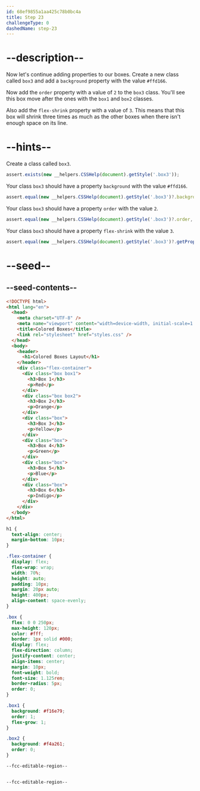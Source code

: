 ```yaml
---
id: 68ef9855a1aa425c78b0bc4a
title: Step 23
challengeType: 0
dashedName: step-23
---
```


# --description--

Now let's continue adding properties to our boxes. Create a new class called `box3` and add a `background` property with the value `#ffd166`.

Now add the `order` property with a value of `2` to the `box3` class. You'll see this box move after the ones with the `box1` and `box2` classes.

Also add the `flex-shrink` property with a value of `3`. This means that this box will shrink three times as much as the other boxes when there isn't enough space on its line.

# --hints--

Create a class called `box3`.

```js
assert.exists(new __helpers.CSSHelp(document).getStyle('.box3'));
```

Your class `box3` should have a property `background` with the value `#ffd166`.

```js
assert.equal(new __helpers.CSSHelp(document).getStyle('.box3')?.background, 'rgb(255, 209, 102)');
```

Your class `box3` should have a property `order` with the value `2`.

```js
assert.equal(new __helpers.CSSHelp(document).getStyle('.box3')?.order, '2');
```

Your class `box3` should have a property `flex-shrink` with the value `3`.

```js
assert.equal(new __helpers.CSSHelp(document).getStyle('.box3')?.getPropVal('flex-shrink'), '3');
```


# --seed--

## --seed-contents--

```html
<!DOCTYPE html>
<html lang="en">
  <head>
    <meta charset="UTF-8" />
    <meta name="viewport" content="width=device-width, initial-scale=1.0" />
    <title>Colored Boxes</title>
    <link rel="stylesheet" href="styles.css" />
  </head>
  <body>
    <header>
      <h1>Colored Boxes Layout</h1>
    </header>
    <div class="flex-container">
      <div class="box box1">
        <h3>Box 1</h3>
        <p>Red</p>
      </div>
      <div class="box box2">
        <h3>Box 2</h3>
        <p>Orange</p>
      </div>
      <div class="box">
        <h3>Box 3</h3>
        <p>Yellow</p>
      </div>
      <div class="box">
        <h3>Box 4</h3>
        <p>Green</p>
      </div>
      <div class="box">
        <h3>Box 5</h3>
        <p>Blue</p>
      </div>
      <div class="box">
        <h3>Box 6</h3>
        <p>Indigo</p>
      </div>
    </div>    
  </body>
</html>
```

```css
h1 {
  text-align: center;
  margin-bottom: 10px;
}

.flex-container {
  display: flex;
  flex-wrap: wrap;
  width: 70%;
  height: auto;
  padding: 10px;
  margin: 20px auto;
  height: 400px;
  align-content: space-evenly;
}

.box {
  flex: 0 0 250px;
  max-height: 120px;
  color: #fff;
  border: 1px solid #000;
  display: flex;
  flex-direction: column;
  justify-content: center;
  align-items: center;
  margin: 10px;
  font-weight: bold;
  font-size: 1.125rem;
  border-radius: 5px;
  order: 0; 
}

.box1 {
  background: #f16e79;
  order: 1; 
  flex-grow: 1;
}

.box2 {
  background: #f4a261;
  order: 0; 
}

--fcc-editable-region--


--fcc-editable-region--
```
